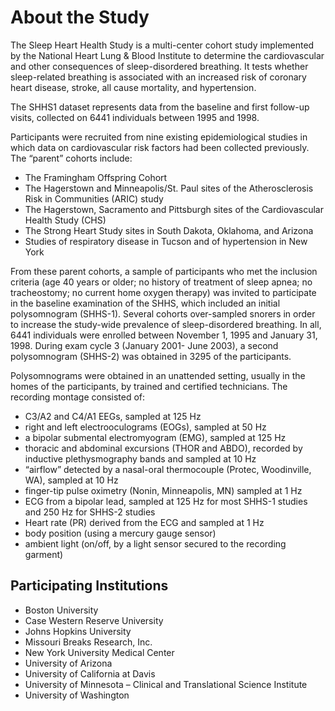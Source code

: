 # About the Study

The Sleep Heart Health Study is a multi-center cohort study implemented by the National Heart Lung & Blood Institute to determine the cardiovascular and other consequences of sleep-disordered breathing. It tests whether sleep-related breathing is associated with an increased risk of coronary heart disease, stroke, all cause mortality, and hypertension.

The SHHS1 dataset represents data from the baseline and first follow-up visits, collected on 6441 individuals between 1995 and 1998.

Participants were recruited from nine existing epidemiological studies in which data on cardiovascular risk factors had been collected previously. The “parent” cohorts include:

- The Framingham Offspring Cohort
- The Hagerstown and Minneapolis/St. Paul sites of the Atherosclerosis Risk in Communities (ARIC) study
- The Hagerstown, Sacramento and Pittsburgh sites of the Cardiovascular Health Study (CHS)
- The Strong Heart Study sites in South Dakota, Oklahoma, and Arizona
- Studies of respiratory disease in Tucson and of hypertension in New York

From these parent cohorts, a sample of participants who met the inclusion criteria (age 40 years or older; no history of treatment of sleep apnea; no tracheostomy; no current home oxygen therapy) was invited to participate in the baseline examination of the SHHS, which included an initial polysomnogram (SHHS-1). Several cohorts over-sampled snorers in order to increase the study-wide prevalence of sleep-disordered breathing. In all, 6441 individuals were enrolled between November 1, 1995 and January 31, 1998. During exam cycle 3 (January 2001- June 2003), a second polysomnogram (SHHS-2) was obtained in 3295 of the participants.

Polysomnograms were obtained in an unattended setting, usually in the homes of the participants, by trained and certified technicians. The recording montage consisted of:

- C3/A2 and C4/A1 EEGs, sampled at 125 Hz
- right and left electrooculograms (EOGs), sampled at 50 Hz
- a bipolar submental electromyogram (EMG), sampled at 125 Hz
- thoracic and abdominal excursions (THOR and ABDO), recorded by inductive plethysmography bands and sampled at 10 Hz
- “airflow” detected by a nasal-oral thermocouple (Protec, Woodinville, WA), sampled at 10 Hz
- finger-tip pulse oximetry (Nonin, Minneapolis, MN) sampled at 1 Hz
- ECG from a bipolar lead, sampled at 125 Hz for most SHHS-1 studies and 250 Hz for SHHS-2 studies
- Heart rate (PR) derived from the ECG and sampled at 1 Hz
- body position (using a mercury gauge sensor)
- ambient light (on/off, by a light sensor secured to the recording garment)

## Participating Institutions

- Boston University
- Case Western Reserve University
- Johns Hopkins University
- Missouri Breaks Research, Inc.
- New York University Medical Center
- University of Arizona
- University of California at Davis
- University of Minnesota – Clinical and Translational Science Institute
- University of Washington

